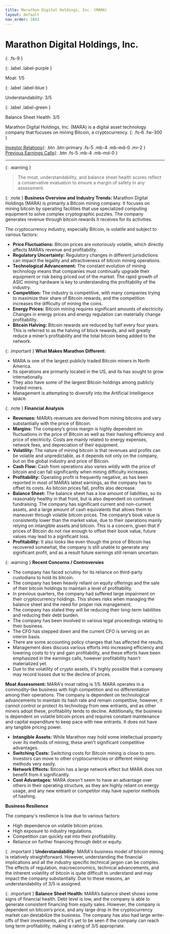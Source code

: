 ```yaml
---
title: Marathon Digital Holdings, Inc. (MARA)
layout: default
nav_order: 1043
---
```


# Marathon Digital Holdings, Inc.
{: .fs-9 }

{: .label .label-purple }

Moat: 1/5

{: .label .label-blue }

Understandability: 3/5

{: .label .label-green }

Balance Sheet Health: 3/5

Marathon Digital Holdings, Inc. (MARA) is a digital asset technology company that focuses on mining Bitcoin, a cryptocurrency.
{: .fs-6 .fw-300 }

[Investor Relations](https://www.google.com/search?q=MARA+investor+relations){: .btn .btn-primary .fs-5 .mb-4 .mb-md-0 .mr-2 }
[Previous Earnings Calls](https://discountingcashflows.com/company/MARA/transcripts/){: .btn .fs-5 .mb-4 .mb-md-0 }

---

{: .warning }
>The moat, understandability, and balance sheet health scores reflect a conservative evaluation to ensure a margin of safety in any assessment.



{: .note }
**Business Overview and Industry Trends:**
Marathon Digital Holdings (MARA) is primarily a Bitcoin mining company. It focuses on mining bitcoin by operating facilities that use specialized computing equipment to solve complex cryptographic puzzles. The company generates revenue through bitcoin rewards it receives for its activities.

The cryptocurrency industry, especially Bitcoin, is volatile and subject to various factors:
 *  **Price Fluctuations:** Bitcoin prices are notoriously volatile, which directly affects MARA’s revenue and profitability.
*  **Regulatory Uncertainty:** Regulatory changes in different jurisdictions can impact the legality and attractiveness of bitcoin mining operations.
*  **Technological Advancement:** The constant evolution of mining technology means that companies must continually upgrade their equipment or risk being priced out of the market. The rapid growth of ASIC mining hardware is key to understanding the profitability of the industry.
*   **Competition:** The industry is competitive, with many companies trying to maximize their share of Bitcoin rewards, and the competition increases the difficulty of mining the coins.
*    **Energy Prices:** Bitcoin mining requires significant amounts of electricity. Changes in energy prices and energy regulation can materially change profitability.
*    **Bitcoin Halving:** Bitcoin rewards are reduced by half every four years. This is referred to as the halving of block rewards, and will greatly reduce a miner’s profitability and the total bitcoin being added to the network.

{: .important }
**What Makes Marathon Different:**
 * MARA is one of the largest publicly traded Bitcoin miners in North America.
 * Its operations are primarily located in the US, and its has sought to grow internationally.
 * They also have some of the largest Bitcoin holdings among publicly traded miners.
 * Management is attempting to diversify into the Artificial Intelligence space.

{: .note }
**Financial Analysis**
 * **Revenues:** MARA’s revenues are derived from mining bitcoins and vary substantially with the price of Bitcoin.
 *  **Margins:** The company’s gross margin is highly dependent on fluctuations in the price of Bitcoin as well as their hashing efficiency and price of electricity. Costs are mainly related to energy expenses, network fees, and depreciation of their equipment.
*    **Volatility:** The nature of mining bitcoin is that revenues and profits can be volatile and unpredictable, as it depends not only on the company, but on the global industry and price of Bitcoin.
*    **Cash Flow:** Cash from operations also varies wildly with the price of bitcoin and can fall significantly when mining difficulty increases.
 *   **Profitability:** Operating profit is frequently negative, as has been reported in most of MARA’s latest earnings, as the company has to offset its costs. As bitcoin prices fall, profits also decrease.
*   **Balance Sheet:** The balance sheet has a low amount of liabilities, so its reasonably healthy in that front, but is also dependent on continued fundraising. The company has significant current and non-current assets, and a large amount of cash equivalents that allows them to maneuver through volatile bitcoin prices. The company’s book value is consistently lower than the market value, due to their operations mainly relying on intangible assets and bitcoin. This is a concern, given that if prices of Bitcoin do not rise enough to offset their book value, future values may lead to a significant loss.
*    **Profitability:** It also looks like even though the price of Bitcoin has recovered somewhat, the company is still unable to generate any significant profit, and as a result future earnings still remain uncertain.

{: .warning }
**Recent Concerns / Controversies**
 * The company has faced scrutiny for its reliance on third-party custodians to hold its bitcoin.
*  The company has been heavily reliant on equity offerings and the sale of their bitcoin holdings to maintain a level of profitability.
 *  In previous quarters, the company had suffered large impairment on their cryptocurrency holdings. This shows risks when managing the balance sheet and the need for proper risk management.
*    The company has stated they will be reducing their long-term liabilities and reducing their debt burden.
*    The company has been involved in various legal proceedings relating to their business.
 *    The CFO has stepped down and the current CFO is serving on an interim basis.
 *   There are some accounting policy changes that has affected the results.
 *   Management does discuss various efforts into increasing efficiency and lowering costs to try and gain profitability, and these efforts have been emphasized in the earnings calls, however profitability hasn't materialized yet.
*    Due to the volatility of crypto assets, it's highly possible that a company may record losses due to the decline of prices.

  **Moat Assessment:**
MARA's moat rating is 1/5. MARA operates in a commodity-like business with high competition and no differentiation among their operations. The company is dependent on technological advancements to maintain its hash rate and remain competitive, however, it cannot control or protect its technology from new entrants, and as other miners adopt these, profitability tends to decline. Additionally, the business is dependent on volatile bitcoin prices and requires constant maintenance and capital expenditure to keep pace with new entrants. It does not have any tangible pricing power.
*    **Intangible Assets:** While Marathon may hold some intellectual property over its methods of mining, these aren't significant competitive advantages.
*   **Switching Costs:** Switching costs for Bitcoin mining is close to zero. Investors can move to other cryptocurrencies or different mining methods very easily.
*   **Network Effects:** Bitcoin has a large network effect but MARA does not benefit from it significantly.
*   **Cost Advantages:** MARA doesn't seem to have an advantage over others in their operating structure, as they are highly reliant on energy usage, and any new entrant or competitor may have superior methods of hashing.

  **Business Resilience**

 The company's resilience is low due to various factors:
*  High dependence on volatile bitcoin prices.
*  High exposure to industry regulations.
*  Competition can quickly eat into their profitability.
*   Reliance on further financing through debt or equity.

{: .important }
**Understandability:**
MARA's business model of bitcoin mining is relatively straightforward. However, understanding the financial implications and all the industry specific technical jargon can be complex. The effects of regulation, macroeconomics, technical advancements, and the inherent volatility of bitcoin is quite difficult to understand and may impact the company substantially. Due to these reasons, an understandability of 3/5 is assigned.

{: .important }
**Balance Sheet Health:**
MARA’s balance sheet shows some signs of financial health. Debt level is low, and the company is able to generate consistent financing from equity sales. However, the company is dependent on bitcoin’s price, and any large drop in the cryptocurrency market can destabilize the business. The company has also had large write-offs of their investments, and it's yet to be seen if the company can reach long term profitability, making a rating of 3/5 appropriate.